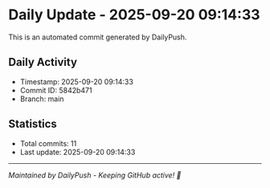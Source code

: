 # Daily Update - 2025-09-20 09:14:33

This is an automated commit generated by DailyPush.

## Daily Activity
- Timestamp: 2025-09-20 09:14:33
- Commit ID: 5842b471
- Branch: main

## Statistics
- Total commits: 11
- Last update: 2025-09-20 09:14:33

---
*Maintained by DailyPush - Keeping GitHub active! 🚀*
